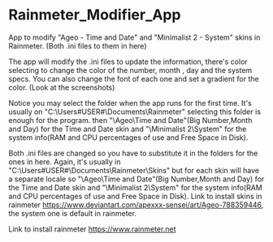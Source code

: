 # Rainmeter_Modifier_App
App to modify "Ageo - Time and Date" and "Minimalist 2 - System" skins in Rainmeter. (Both .ini files to them in here)

The app will modify the .ini files to update the information, there's color selecting to change the color of the number, month , day and the system specs. You can also change the font of each one and set a gradient for the color. (Look at the screenshots)

Notice you may select the folder when the app runs for the first time. It's usually on "C:\Users\#USER#\Documents\Rainmeter" selecting this folder is enough for the program. then "\Ageo\Time and Date"(Big Number,Month and Day) for the Time and Date skin and "\Minimalist 2\System" for the system info(RAM and CPU percentages of use and Free Space in Disk).

Both .ini files are changed so you have to substitute it in the folders for the ones in here. Again, it's usually in "C:\Users\#USER#\Documents\Rainmeter\Skins" but for each skin will have a separate locale so "\Ageo\Time and Date"(Big Number,Month and Day) for the Time and Date skin and "\Minimalist 2\System" for the system info(RAM and CPU percentages of use and Free Space in Disk). Link to install skins in rainmeter https://www.deviantart.com/apexxx-sensei/art/Ageo-788359446, the system one is default in rainmeter.

Link to install rainmeter https://www.rainmeter.net
